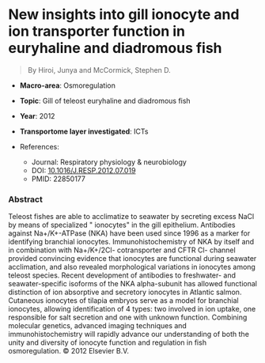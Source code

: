 # New insights into gill ionocyte and ion transporter function in euryhaline and diadromous fish

> By Hiroi, Junya and McCormick, Stephen D.

- **Macro-area**: Osmoregulation
- **Topic**: Gill of teleost euryhaline and diadromous fish
- **Year**: 2012
- **Transportome layer investigated**: ICTs

- References:
  - Journal: Respiratory physiology & neurobiology
  - DOI: [10.1016/J.RESP.2012.07.019](https://doi.org/10.1016/J.RESP.2012.07.019)
  - PMID: 22850177

### Abstract

Teleost fishes are able to acclimatize to seawater by secreting excess NaCl by means of specialized " ionocytes" in the gill epithelium. Antibodies against Na+/K+-ATPase (NKA) have been used since 1996 as a marker for identifying branchial ionocytes. Immunohistochemistry of NKA by itself and in combination with Na+/K+/2Cl- cotransporter and CFTR Cl- channel provided convincing evidence that ionocytes are functional during seawater acclimation, and also revealed morphological variations in ionocytes among teleost species. Recent development of antibodies to freshwater- and seawater-specific isoforms of the NKA alpha-subunit has allowed functional distinction of ion absorptive and secretory ionocytes in Atlantic salmon. Cutaneous ionocytes of tilapia embryos serve as a model for branchial ionocytes, allowing identification of 4 types: two involved in ion uptake, one responsible for salt secretion and one with unknown function. Combining molecular genetics, advanced imaging techniques and immunohistochemistry will rapidly advance our understanding of both the unity and diversity of ionocyte function and regulation in fish osmoregulation. © 2012 Elsevier B.V.

